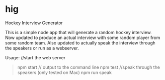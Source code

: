 # hig
Hockey Interview Generator

This is a simple node app that will generate a random hockey interview. Now updated to produce an actual interview with some random player from some random team. Also updated to actually speak the interview through the speakers or run as a webserver.

Usage:
//start the web server
> npm start
// output to the command line
> npm test
//speak through the speakers (only tested on Mac)
> npm run speak